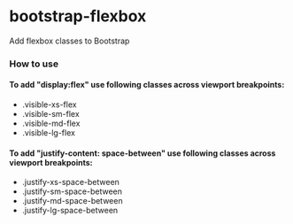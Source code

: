 # bootstrap-flexbox
Add flexbox classes to Bootstrap

### How to use
#### To add "display:flex" use following classes across viewport breakpoints:
* .visible-xs-flex
* .visible-sm-flex
* .visible-md-flex
* .visible-lg-flex

#### To add "justify-content: space-between" use following classes across viewport breakpoints:
* .justify-xs-space-between
* .justify-sm-space-between
* .justify-md-space-between
* .justify-lg-space-between
